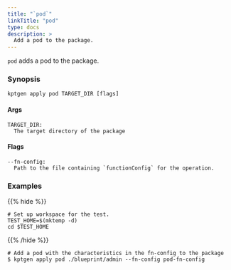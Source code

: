 ```yaml
---
title: "`pod`"
linkTitle: "pod"
type: docs
description: >
  Add a pod to the package.
---
```


<!--mdtogo:Short
    Add a pod to the package.
-->

`pod` adds a pod to the package.

### Synopsis

<!--mdtogo:Long-->

```
kptgen apply pod TARGET_DIR [flags]
```

#### Args

```
TARGET_DIR:
  The target directory of the package
```

#### Flags

```
--fn-config:
  Path to the file containing `functionConfig` for the operation.
```

<!--mdtogo-->

### Examples

{{% hide %}}

<!-- @makeWorkplace @verifyExamples-->

```
# Set up workspace for the test.
TEST_HOME=$(mktemp -d)
cd $TEST_HOME
```

{{% /hide %}}

<!--mdtogo:Examples-->

<!-- @ @verifyStaleExamples-->

```shell
# Add a pod with the characteristics in the fn-config to the package
$ kptgen apply pod ./blueprint/admin --fn-config pod-fn-config
```

<!--mdtogo-->
